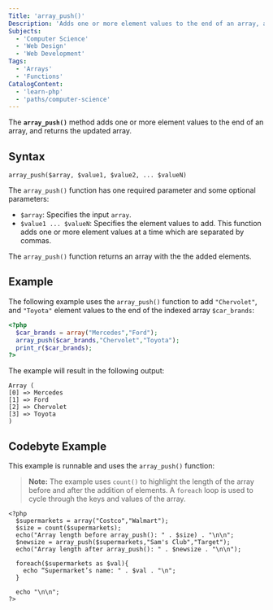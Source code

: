 ```yaml
---
Title: 'array_push()'
Description: 'Adds one or more element values to the end of an array, and returns the updated array.'
Subjects:
  - 'Computer Science'
  - 'Web Design'
  - 'Web Development'
Tags:
  - 'Arrays'
  - 'Functions'
CatalogContent:
  - 'learn-php'
  - 'paths/computer-science'
---
```


The **`array_push()`** method adds one or more element values to the end of an array, and returns the updated array.

## Syntax

```pseudo
array_push($array, $value1, $value2, ... $valueN)
```

The `array_push()` function has one required parameter and some optional parameters:

- `$array`: Specifies the input `array`.
- `$value1 ... $valueN`: Specifies the element values to add. This function adds one or more element values at a time which are separated by commas.

The `array_push()` function returns an array with the the added elements.

## Example

The following example uses the `array_push()` function to add `"Chervolet"`, and `"Toyota"` element values to the end of the indexed array `$car_brands`:

```php
<?php
  $car_brands = array("Mercedes","Ford");
  array_push($car_brands,"Chervolet","Toyota");
  print_r($car_brands);
?>
```

The example will result in the following output:

```shell
Array (
[0] => Mercedes
[1] => Ford
[2] => Chervolet
[3] => Toyota
)
```

## Codebyte Example

This example is runnable and uses the `array_push()` function:

> **Note:** The example uses `count()` to highlight the length of the array before and after the addition of elements. A `foreach` loop is used to cycle through the keys and values of the array.

```codebyte/php
<?php
  $supermarkets = array("Costco","Walmart");
  $size = count($supermarkets);
  echo("Array length before array_push(): " . $size) . "\n\n";
  $newsize = array_push($supermarkets,"Sam's Club","Target");
  echo("Array length after array_push(): " . $newsize . "\n\n");

  foreach($supermarkets as $val){
    echo “Supermarket’s name: " . $val . "\n";
  }

  echo "\n\n";
?>
```
